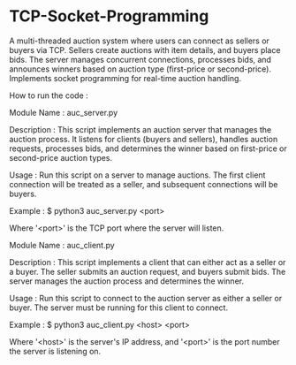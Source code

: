 # TCP-Socket-Programming
A multi-threaded auction system where users can connect as sellers or buyers via TCP. Sellers create auctions with item details, and buyers place bids. The server manages concurrent connections, processes bids, and announces winners based on auction type (first-price or second-price). Implements socket programming for real-time auction handling.

How to run the code :

Module Name : auc_server.py

Description : This script implements an auction server that manages the auction process. It listens for clients (buyers and sellers), handles auction requests, processes bids, and determines the winner based on first-price or second-price auction types.

Usage : Run this script on a server to manage auctions. The first client connection will be 
treated as a seller, and subsequent connections will be buyers.

Example :
$ python3 auc_server.py <port<port>>

Where '<port<port>>' is the TCP port where the server will listen.

Module Name : auc_client.py

Description : This script implements a client that can either act as a seller or a buyer. The seller submits an auction request, and buyers submit bids. The server manages the auction process and determines the winner.

Usage : Run this script to connect to the auction server as either a seller or buyer. The server must be running for this client to connect.

Example :
$ python3 auc_client.py <host<host>> <port<port>>

Where '<host<host>>' is the server's IP address, and '<port<port>>' is the port number the server is listening on.

